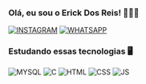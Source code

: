 ### Olá, eu sou o Erick Dos Reis! 🙋🏻‍♂️

[![INSTAGRAM](https://img.shields.io/badge/Instagram-E4405F?style=for-the-badge&logo=instagram&logoColor=white)](https://www.instagram.com/reis_od/) [![WHATSAPP](https://img.shields.io/badge/WhatsApp-25D366?style=for-the-badge&logo=whatsapp&logoColor=white)](https://api.whatsapp.com/send?phone=5547988220562&text=Ol%C3%A1%2C%20Erick%2C%20vim%20pelo%20seu%20GitHub%21)

### Estudando essas tecnologias 🖥️

![MYSQL](https://img.shields.io/badge/MySQL-005C84?style=for-the-badge&logo=mysql&logoColor=white) ![C](https://img.shields.io/badge/C-00599C?style=for-the-badge&logo=c&logoColor=white) ![HTML](https://img.shields.io/badge/HTML-239120?style=for-the-badge&logo=html5&logoColor=white) ![CSS](https://img.shields.io/badge/CSS-239120?&style=for-the-badge&logo=css3&logoColor=white) ![JS](https://img.shields.io/badge/JavaScript-F7DF1E?style=for-the-badge&logo=javascript&logoColor=black) 
